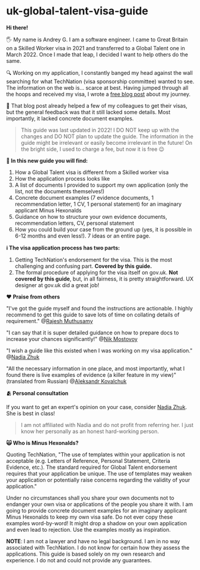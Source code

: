 # uk-global-talent-visa-guide

**Hi there!**

🖐️ My name is Andrey G. I am a software engineer. I came to Great Britain on a Skilled Worker visa in 2021 and transferred to a Global Talent one in March 2022. Once I made that leap, I decided I want to help others do the same. 

🔍 Working on my application, I constantly banged my head against the wall searching for what TechNation (visa sponsorship committee) wanted to see. The information on the web is... scarce at best. Having jumped through all the hoops and received my visa, I wrote a [free blog post](https://blog.goncharov.ai/getting-a-talent-visa-in-the-uk-for-mortals) about my journey. 

🤯 That blog post already helped a few of my colleagues to get their visas, but the general feedback was that it still lacked some details. Most importantly, it lacked concrete document examples.

> This guide was last updated in 2022! I DO NOT keep up with the changes and DO NOT plan to update the guide. The information in the guide might be irrelevant or easily become irrelevant in the future! On the bright side, I used to charge a fee, but now it is free 😉

**🌱 In this new guide you will find:**

1. How a Global Talent visa is different from a Skilled worker visa
2. How the application process looks like
3. A list of documents I provided to support my own application (only the list, not the documents themselves!)
4. Concrete document examples (7 evidence documents, 1 recommendation letter, 1 CV, 1 personal statement) for an imaginary applicant Minus Hexonalds
5. Guidance on how to structure your own evidence documents, recommendation letters, CV, personal statement
6. How you could build your case from the ground up (yes, it is possible in 6-12 months and even less!). 7 ideas or an entire page.

**ℹ️ The visa application process has two parts:**

1. Getting TechNation's endorsement for the visa. This is the most challenging and confusing part. **Covered by this guide.**
2. The formal procedure of applying for the visa itself on gov.uk. **Not covered by this guide**, but, in all fairness, it is pretty straightforward. UX designer at gov.uk did a great job!

**❤️ Praise from others**

"I've got the guide myself and found the instructions are actionable. I highly recommend to get this guide to save lots of time on collating details of requirement."
@[Rajesh Muthusamy](https://twitter.com/rajeshmuthusamy)

"I can say that it is super detailed guidance on how to prepare docs to increase your chances significantly!"
@[Nik Mostovoy](https://twitter.com/xnimorz)

"I wish a guide like this existed when I was working on my visa application."
@[Nadia Zhuk](https://twitter.com/beetlehope)

"All the necessary information in one place, and most importantly, what I found there is live examples of evidence (a killer feature in my view)"
(translated from Russian)
@[Aleksandr Kovalchuk](https://twitter.com/kopchikovich)

**🫂 Personal consultation**

If you want to get an expert's opinion on your case, consider [Nadia Zhuk](https://beetlehope.com/talent/). She is best in class!

> I am not affiliated with Nadia and do not profit from referring her. I just know her personally as an honest hard-working person.

**🙀 Who is Minus Hexonalds?** 

Quoting TechNation, "The use of templates within your application is not acceptable (e.g. Letters of Reference, Personal Statement, Criteria Evidence, etc.). The standard required for Global Talent endorsement requires that your application be unique. The use of templates may weaken your application or potentially raise concerns regarding the validity of your application."

Under no circumstances shall you share your own documents not to endanger your own visa or applications of the people you share it with. I am going to provide concrete document examples for an imaginary applicant Minus Hexonalds to keep my own visa safe. Do not ever copy these examples word-by-word! It might drop a shadow on your own application and even lead to rejection. Use the examples mostly as inspiration.

**NOTE**: I am not a lawyer and have no legal background. I am in no way associated with TechNation. I do not know for certain how they assess the applications. This guide is based solely on my own research and experience. I do not and could not provide any guarantees.